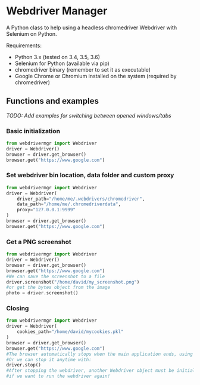 # Webdriver Manager

A Python class to help using a headless chromedriver Webdriver with Selenium on Python.

Requirements:

* Python 3.x (tested on 3.4, 3.5, 3.6)
* Selenium for Python (available via pip)
* chromedriver binary (remember to set it as executable)
* Google Chrome or Chromium installed on the system (required by chromedriver)

## Functions and examples

_TODO: Add examples for switching between opened windows/tabs_

### Basic initialization

```python
from webdrivermgr import Webdriver
driver = Webdriver()
browser = driver.get_browser()
browser.get("https://www.google.com")
```

### Set webdriver bin location, data folder and custom proxy
```python
from webdrivermgr import Webdriver
driver = Webdriver(
    driver_path="/home/me/.webdrivers/chromedriver",
    data_path="/home/me/.chromedriverdata",
    proxy="127.0.0.1:9999"
)
browser = driver.get_browser()
browser.get("https://www.google.com")
```

### Get a PNG screenshot

```python
from webdrivermgr import Webdriver
driver = Webdriver()
browser = driver.get_browser()
browser.get("https://www.google.com")
#We can save the screenshot to a file
driver.screenshot("/home/david/my_screenshot.png")
#or get the bytes object from the image
photo = driver.screenshot()
```

### Closing

```python
from webdrivermgr import Webdriver
driver = Webdriver(
    cookies_path="/home/david/mycookies.pkl"
)
browser = driver.get_browser()
browser.get("https://www.google.com")
#The browser automatically stops when the main application ends, using atexit
#Or we can stop it anytime with:
driver.stop()
#After stopping the webdriver, another Webdriver object must be initialized
#if we want to run the webdriver again!
```
